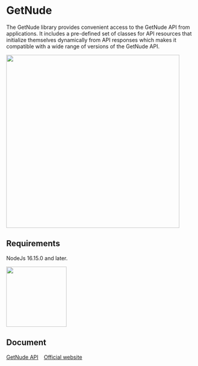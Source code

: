 # GetNude 

The GetNude library provides convenient access to the GetNude API from
applications. It includes a pre-defined set of
classes for API resources that initialize themselves dynamically from API
responses which makes it compatible with a wide range of versions of the GetNude
API.

<img height="460" src="https://pub-e3179ff57558475ba67eb7490c8cd967.r2.dev/seq.jpg">

## Requirements

NodeJs 16.15.0 and later.

<img height="160" src="https://registry.npmmirror.com/@lobehub/assets-logo/1.0.0/files/assets/logo-3d.webp">

## Document
[GetNude API](https://getnude.gitbook.io/getnude-v1.0-api-reference)  &ensp;   [Official website](https://getnude.app)


